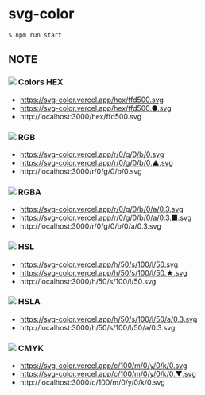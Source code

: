 # svg-color

```
$ npm run start
```

## NOTE

### ![](https://svg-color.vercel.app/hex/ffd500.svg) Colors HEX

- https://svg-color.vercel.app/hex/ffd500.svg
- https://svg-color.vercel.app/hex/ffd500.●.svg
- http://localhost:3000/hex/ffd500.svg

### ![](https://svg-color.vercel.app/r/0/g/0/b/0.svg) RGB

- https://svg-color.vercel.app/r/0/g/0/b/0.svg
- https://svg-color.vercel.app/r/0/g/0/b/0.▲.svg
- http://localhost:3000/r/0/g/0/b/0.svg

### ![](https://svg-color.vercel.app/r/0/g/0/b/0/a/0.3.svg) RGBA

- https://svg-color.vercel.app/r/0/g/0/b/0/a/0.3.svg
- https://svg-color.vercel.app/r/0/g/0/b/0/a/0.3.■.svg
- http://localhost:3000/r/0/g/0/b/0/a/0.3.svg

### ![](https://svg-color.vercel.app/h/50/s/100/l/50.svg) HSL

- https://svg-color.vercel.app/h/50/s/100/l/50.svg
- https://svg-color.vercel.app/h/50/s/100/l/50.★.svg
- http://localhost:3000/h/50/s/100/l/50.svg

### ![](https://svg-color.vercel.app/h/50/s/100/l/50/a/0.3.svg) HSLA

- https://svg-color.vercel.app/h/50/s/100/l/50/a/0.3.svg
- http://localhost:3000/h/50/s/100/l/50/a/0.3.svg

### ![](https://svg-color.vercel.app/c/100/m/0/y/0/k/0.svg) CMYK

- https://svg-color.vercel.app/c/100/m/0/y/0/k/0.svg
- https://svg-color.vercel.app/c/100/m/0/y/0/k/0.▼.svg
- http://localhost:3000/c/100/m/0/y/0/k/0.svg
